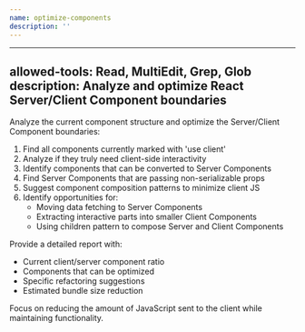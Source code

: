 ```yaml
---
name: optimize-components
description: ''
---
```


---
allowed-tools: Read, MultiEdit, Grep, Glob
description: Analyze and optimize React Server/Client Component boundaries
---

Analyze the current component structure and optimize the Server/Client Component boundaries:

1. Find all components currently marked with 'use client'
2. Analyze if they truly need client-side interactivity
3. Identify components that can be converted to Server Components
4. Find Server Components that are passing non-serializable props
5. Suggest component composition patterns to minimize client JS
6. Identify opportunities for:
   - Moving data fetching to Server Components
   - Extracting interactive parts into smaller Client Components
   - Using children pattern to compose Server and Client Components

Provide a detailed report with:

- Current client/server component ratio
- Components that can be optimized
- Specific refactoring suggestions
- Estimated bundle size reduction

Focus on reducing the amount of JavaScript sent to the client while maintaining functionality.
